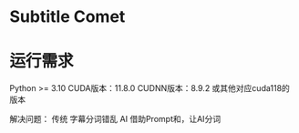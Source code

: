 # Subtitle Comet

# 运行需求

Python >= 3.10
CUDA版本：11.8.0
CUDNN版本：8.9.2 或其他对应cuda118的版本


解决问题：
传统 字幕分词错乱
AI 借助Prompt和，让AI分词